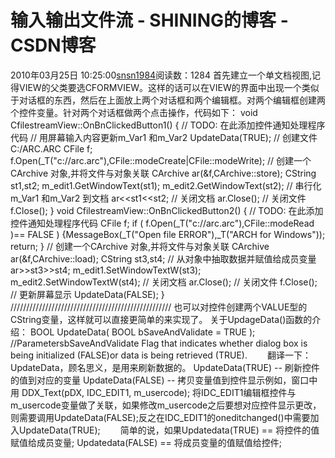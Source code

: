 # 输入输出文件流 - SHINING的博客 - CSDN博客
2010年03月25日 10:25:00[snsn1984](https://me.csdn.net/snsn1984)阅读数：1284
首先建立一个单文档视图,记得VIEW的父类要选CFORMVIEW。这样的话可以在VIEW的界面中出现一个类似于对话框的东西，然后在上面放上两个对话框和两个编辑框。对两个编辑框创建两个控件变量。针对两个对话框做两个点击操作，代码如下：
void CfilestreamView::OnBnClickedButton1()
{
// TODO: 在此添加控件通知处理程序代码
// 用屏幕输入内容更新m_Var1 和m_Var2 
UpdateData(TRUE);
// 创建文件C:/ARC.ARC
CFile f;
f.Open(_T("c://arc.arc"),CFile::modeCreate|CFile::modeWrite);
// 创建一个CArchive 对象,并将文件与对象关联
CArchive ar(&f,CArchive::store);
CString st1,st2;
m_edit1.GetWindowText(st1);
m_edit2.GetWindowText(st2);
// 串行化m_Var1 和m_Var2 到文档
ar<<st1<<st2;
// 关闭文档
ar.Close();
// 关闭文件
f.Close();
}
void CfilestreamView::OnBnClickedButton2()
{
// TODO: 在此添加控件通知处理程序代码
CFile f;
if ( f.Open(_T("c://arc.arc"),CFile::modeRead )== FALSE )
{MessageBox(_T("Open file ERROR"),_T("ARCH for Windows"));
return;
}
// 创建一个CArchive 对象,并将文件与对象关联
CArchive ar(&f,CArchive::load);
CString st3,st4;
// 从对象中抽取数据并赋值给成员变量
ar>>st3>>st4;
m_edit1.SetWindowTextW(st3);
m_edit2.SetWindowTextW(st4);
// 关闭文档
ar.Close();
// 关闭文件
f.Close();
// 更新屏幕显示
UpdateData(FALSE);
}
///////////////////////////////////////////////////
也可以对控件创建两个VALUE型的CString变量，这样就可以直接更简单的来实现了。
关于UpdageData()函数的介绍：
BOOL UpdateData(
BOOL bSaveAndValidate = TRUE 
);
//ParametersbSaveAndValidate Flag that indicates whether dialog box is being initialized (FALSE)or data is being retrieved (TRUE). 
　　翻译一下：UpdateData，顾名思义，是用来刷新数据的。
UpdateData(TRUE) -- 刷新控件的值到对应的变量
UpdateData(FALSE) -- 拷贝变量值到控件显示例如，窗口中用 DDX_Text(pDX, IDC_EDIT1, m_usercode); 将IDC_EDIT1编辑框控件与m_usercode变量做了关联，如果修改m_usercode之后要想对应控件显示更改，则需要调用UpdateData(FALSE);反之在IDC_EDIT1的oneditchanged()中需要加入UpdateData(TRUE);
　　简单的说，如果Updatedata(TRUE) == 将控件的值赋值给成员变量;
Updatedata(FALSE) == 将成员变量的值赋值给控件;
